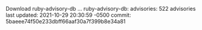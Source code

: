 Download ruby-advisory-db ...
ruby-advisory-db:
  advisories:	522 advisories
  last updated:	2021-10-29 20:30:59 -0500
  commit:	5baeee74f50e233dbff66aaf30a7f399b8e34a81
